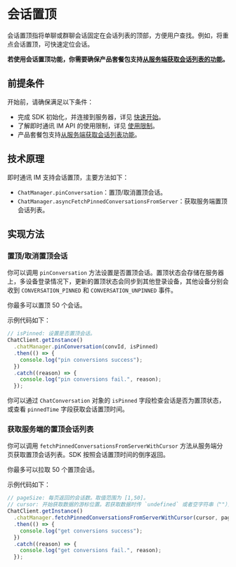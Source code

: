 # 会话置顶

<Toc />

会话置顶指将单聊或群聊会话固定在会话列表的顶部，方便用户查找。例如，将重点会话置顶，可快速定位会话。

**若使用会话置顶功能，你需要确保产品套餐包支持[从服务端获取会话列表的功能](conversation_list.html#从服务器分页获取会话列表)。**

## 前提条件

开始前，请确保满足以下条件：

- 完成 SDK 初始化，并连接到服务器，详见 [快速开始](quickstart.html)。
- 了解即时通讯 IM API 的使用限制，详见 [使用限制](limitation.html)。
- 产品套餐包支持[从服务端获取会话列表功能](conversation_list#从服务器分页获取会话列表)。

## 技术原理

即时通讯 IM 支持会话置顶，主要方法如下：

- `ChatManager.pinConversation`：置顶/取消置顶会话。
- `ChatManager.asyncFetchPinnedConversationsFromServer`：获取服务端置顶会话列表。

## 实现方法

### 置顶/取消置顶会话

你可以调用 `pinConversation` 方法设置是否置顶会话。置顶状态会存储在服务器上，多设备登录情况下，更新的置顶状态会同步到其他登录设备，其他设备分别会收到 `CONVERSATION_PINNED` 和 `CONVERSATION_UNPINNED` 事件。

你最多可以置顶 50 个会话。

示例代码如下： 

```typescript
// isPinned: 设置是否置顶会话。
ChatClient.getInstance()
  .chatManager.pinConversation(convId, isPinned)
  .then(() => {
    console.log("pin conversions success");
  })
  .catch((reason) => {
    console.log("pin conversions fail.", reason);
  });
```

你可以通过 `ChatConversation` 对象的 `isPinned` 字段检查会话是否为置顶状态，或查看 `pinnedTime` 字段获取会话置顶时间。

### 获取服务端的置顶会话列表

你可以调用 `fetchPinnedConversationsFromServerWithCursor` 方法从服务端分页获取置顶会话列表。SDK 按照会话置顶时间的倒序返回。 

你最多可以拉取 50 个置顶会话。

示例代码如下： 

```typescript
// pageSize: 每页返回的会话数。取值范围为 [1,50]。
// cursor: 开始获取数据的游标位置。若获取数据时传 `undefined` 或者空字符串（""），SDK 从最新置顶的会话开始查询。
ChatClient.getInstance()
  .chatManager.fetchPinnedConversationsFromServerWithCursor(cursor, pageSize)
  .then(() => {
    console.log("get conversions success");
  })
  .catch((reason) => {
    console.log("get conversions fail.", reason);
  });
```